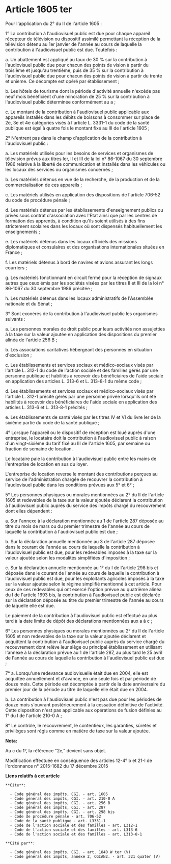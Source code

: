 # Article 1605 ter

Pour l'application du 2° du II de l'article 1605 : 

1° La contribution à l'audiovisuel public est due pour chaque appareil récepteur de télévision ou dispositif assimilé
permettant la réception de la télévision détenu au 1er janvier de l'année au cours de laquelle la contribution à
l'audiovisuel public est due. Toutefois : 

a. Un abattement est appliqué au taux de 30 % sur la contribution à l'audiovisuel public due pour chacun des points de vision
à partir du troisième et jusqu'au trentième, puis de 35 % sur la contribution à l'audiovisuel public due pour chacun des
points de vision à partir du trente et unième. Ce décompte est opéré par établissement ; 

b. Les hôtels de tourisme dont la période d'activité annuelle n'excède pas neuf mois bénéficient d'une minoration de 25 % sur
la contribution à l'audiovisuel public déterminée conformément au a ; 

c. Le montant de la contribution à l'audiovisuel public applicable aux appareils installés dans les débits de boissons à
consommer sur place de 2e, 3e et 4e catégories visés à l'article L. 3331-1 du code de la santé publique est égal à quatre
fois le montant fixé au III de l'article 1605 ; 

2° N'entrent pas dans le champ d'application de la contribution à l'audiovisuel public : 

a. Les matériels utilisés pour les besoins de services et organismes de télévision prévus aux titres Ier, II et III de la loi
n° 86-1067 du 30 septembre 1986 relative à la liberté de communication et installés dans les véhicules ou les locaux des
services ou organismes concernés ; 

b. Les matériels détenus en vue de la recherche, de la production et de la commercialisation de ces appareils ; 

c. Les matériels utilisés en application des dispositions de l'article 706-52 du code de procédure pénale ; 

d. Les matériels détenus par les établissements d'enseignement publics ou privés sous contrat d'association avec l'Etat ainsi
que par les centres de formation des apprentis, à condition qu'ils soient utilisés à des fins strictement scolaires dans les
locaux où sont dispensés habituellement les enseignements ; 

e. Les matériels détenus dans les locaux officiels des missions diplomatiques et consulaires et des organisations
internationales situées en France ; 

f. Les matériels détenus à bord de navires et avions assurant les longs courriers ; 

g. Les matériels fonctionnant en circuit fermé pour la réception de signaux autres que ceux émis par les sociétés visées par
les titres II et III de la loi n° 86-1067 du 30 septembre 1986 précitée ; 

h. Les matériels détenus dans les locaux administratifs de l'Assemblée nationale et du Sénat ; 

3° Sont exonérés de la contribution à l'audiovisuel public les organismes suivants : 

a. Les personnes morales de droit public pour leurs activités non assujetties à la taxe sur la valeur ajoutée en application
des dispositions du premier alinéa de l'article 256 B ; 

b. Les associations caritatives hébergeant des personnes en situation d'exclusion ; 

c. Les établissements et services sociaux et médico-sociaux visés par l'article L. 312-1 du code de l'action sociale et des
familles gérés par une personne publique et habilités à recevoir des bénéficiaires de l'aide sociale en application des
articles L. 313-6 et L. 313-8-1 du même code ; 

d. Les établissements et services sociaux et médico-sociaux visés par l'article L. 312-1 précité gérés par une personne
privée lorsqu'ils ont été habilités à recevoir des bénéficiaires de l'aide sociale en application des articles L. 313-6 et L.
313-8-1 précités ; 

e. Les établissements de santé visés par les titres IV et VI du livre Ier de la sixième partie du code de la santé
publique ; 

4° Lorsque l'appareil ou le dispositif de réception est loué auprès d'une entreprise, le locataire doit la contribution à
l'audiovisuel public à raison d'un vingt-sixième du tarif fixé au III de l'article 1605, par semaine ou fraction de semaine
de location. 

Le locataire paie la contribution à l'audiovisuel public entre les mains de l'entreprise de location en sus du loyer. 

L'entreprise de location reverse le montant des contributions perçues au service de l'administration chargée de recouvrer la
contribution à l'audiovisuel public dans les conditions prévues aux 5° et 6° ; 

5° Les personnes physiques ou morales mentionnées au 2° du II de l'article 1605 et redevables de la taxe sur la valeur
ajoutée déclarent la contribution à l'audiovisuel public auprès du service des impôts chargé du recouvrement dont elles
dépendent : 

a. Sur l'annexe à la déclaration mentionnée au 1 de l'article 287 déposée au titre du mois de mars ou du premier trimestre de
l'année au cours de laquelle la contribution à l'audiovisuel public est due ; 

b. Sur la déclaration annuelle mentionnée au 3 de l'article 287 déposée dans le courant de l'année au cours de laquelle la
contribution à l'audiovisuel public est due, pour les redevables imposés à la taxe sur la valeur ajoutée selon les modalités
simplifiées d'imposition ; 

c. Sur la déclaration annuelle mentionnée au 1° du I de l'article 298 bis et déposée dans le courant de l'année au cours de
laquelle la contribution à l'audiovisuel public est due, pour les exploitants agricoles imposés à la taxe sur la valeur
ajoutée selon le régime simplifié mentionné à cet article. Pour ceux de ces redevables qui ont exercé l'option prévue au
quatrième alinéa du I de l'article 1693 bis, la contribution à l'audiovisuel public est déclarée sur la déclaration déposée
au titre du premier trimestre de l'année au cours de laquelle elle est due. 

Le paiement de la contribution à l'audiovisuel public est effectué au plus tard à la date limite de dépôt des déclarations
mentionnées aux a à c ; 

6° Les personnes physiques ou morales mentionnées au 2° du II de l'article 1605 et non redevables de la taxe sur la valeur
ajoutée déclarent et acquittent la contribution à l'audiovisuel public auprès du service chargé du recouvrement dont relève
leur siège ou principal établissement en utilisant l'annexe à la déclaration prévue au 1 de l'article 287, au plus tard le 25
avril de l'année au cours de laquelle la contribution à l'audiovisuel public est due ; 

7° a. Lorsqu'une redevance audiovisuelle était due en 2004, elle est acquittée annuellement et d'avance, en une seule fois et
par période de douze mois. Cette période est décomptée à partir de la date anniversaire du premier jour de la période au
titre de laquelle elle était due en 2004. 

b. La contribution à l'audiovisuel public n'est pas due pour les périodes de douze mois s'ouvrant postérieurement à la
cessation définitive de l'activité. Cette disposition n'est pas applicable aux opérations de fusion définies au 1° du I de
l'article 210-0 A ; 

8° Le contrôle, le recouvrement, le contentieux, les garanties, sûretés et privilèges sont régis comme en matière de taxe sur
la valeur ajoutée.

**Nota:**

Au c du 1°, la référence "2e," devient sans objet. 

Modification effectuée en conséquence des articles 12-4° b et 21-I de l'ordonnance n° 2015-1682 du 17 décembre 2015

**Liens relatifs à cet article**

	**Cite**:

	  - Code général des impôts, CGI. - art. 1605
	  - Code général des impôts, CGI. - art. 210-0 A
	  - Code général des impôts, CGI. - art. 256 B
	  - Code général des impôts, CGI. - art. 287
	  - Code général des impôts, CGI. - art. 298 bis
	  - Code de procédure pénale - art. 706-52
	  - Code de la santé publique - art. L3331-1
	  - Code de l'action sociale et des familles - art. L312-1
	  - Code de l'action sociale et des familles - art. L313-6
	  - Code de l'action sociale et des familles - art. L313-8-1

	**Cité par**:

	  - Code général des impôts, CGI. - art. 1840 W ter (V)
	  - Code général des impôts, annexe 2, CGIAN2. - art. 321 quater (V)
